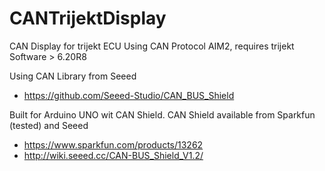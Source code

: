 CANTrijektDisplay
==================

CAN Display for trijekt ECU
Using CAN Protocol AIM2, requires trijekt Software > 6.20R8

Using CAN Library from Seeed
- https://github.com/Seeed-Studio/CAN_BUS_Shield

Built for Arduino UNO wit CAN Shield.
CAN Shield available from Sparkfun (tested) and Seeed
- https://www.sparkfun.com/products/13262
- http://wiki.seeed.cc/CAN-BUS_Shield_V1.2/
